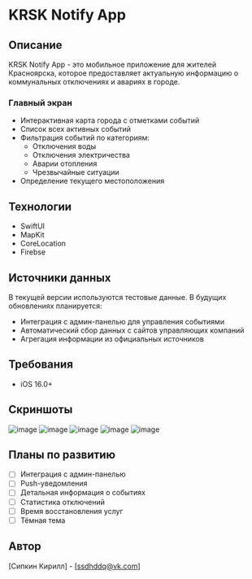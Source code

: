 # KRSK Notify App

## Описание

KRSK Notify App - это мобильное приложение для жителей Красноярска, которое предоставляет актуальную информацию о коммунальных отключениях и авариях в городе.

### Главный экран
- Интерактивная карта города с отметками событий
- Список всех активных событий
- Фильтрация событий по категориям:
  - Отключения воды
  - Отключения электричества
  - Аварии отопления
  - Чрезвычайные ситуации
- Определение текущего местоположения

## Технологии

- SwiftUI
- MapKit
- CoreLocation
- Firebse

## Источники данных

В текущей версии используются тестовые данные. В будущих обновлениях планируется:
- Интеграция с админ-панелью для управления событиями
- Автоматический сбор данных с сайтов управляющих компаний
- Агрегация информации из официальных источников

## Требования

- iOS 16.0+

## Скриншоты

![image](https://github.com/user-attachments/assets/9fd6ef74-828b-43f7-9413-60dcedba9675) ![image](https://github.com/user-attachments/assets/0492238b-575e-4965-8bc6-8f68d94f4833)
 ![image](https://github.com/user-attachments/assets/9b3a2f62-549c-42d2-9247-1f4af3664037) ![image](https://github.com/user-attachments/assets/91334bd8-8e2c-4a2f-887a-fee1c0630dd9) ![image](https://github.com/user-attachments/assets/f3024d9c-cc7f-4ab7-be38-aa877adb5845)









## Планы по развитию

- [ ] Интеграция с админ-панелью
- [ ] Push-уведомления
- [ ] Детальная информация о событиях
- [ ] Статистика отключений
- [ ] Время восстановления услуг
- [ ] Тёмная тема

## Автор

[Сипкин Кирилл] - [ssdhddq@vk.com]
